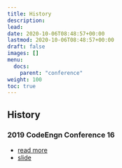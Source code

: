 ```yaml
---
title: History
description: 
lead: 
date: 2020-10-06T08:48:57+00:00
lastmod: 2020-10-06T08:48:57+00:00
draft: false
images: []
menu:
  docs:
    parent: "conference"
weight: 100
toc: true
---
```




## History

### 2019 CodeEngn Conference 16

- [read more](conference/16/)
- [slide](https://github.com/codeengn/codeengn-conference/tree/master/16)